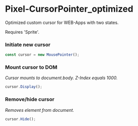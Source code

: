 # Pixel-CursorPointer_optimized
Optimized custom cursor for WEB-Apps with two states.

Requires 'Sprite'.


### Initiate new cursor
```ts
const cursor = new MousePointer();
```

### Mount cursor to DOM
*Cursor mounts to document.body. Z-Index equals 1000.*
```ts
cursor.Display();
```

### Remove/hide cursor
*Removes element from document.*
```ts
cursor.Hide();
```
